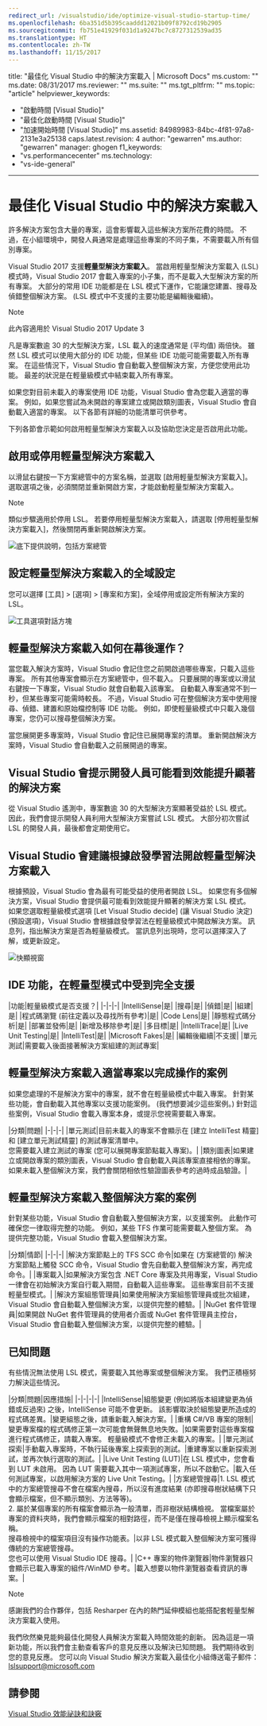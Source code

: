 ```yaml
---
redirect_url: /visualstudio/ide/optimize-visual-studio-startup-time/
ms.openlocfilehash: 6ba351d5b395caaddd12021b09f8792cd19b2905
ms.sourcegitcommit: fb751e41929f031d1a9247bc7c8727312539ad35
ms.translationtype: HT
ms.contentlocale: zh-TW
ms.lasthandoff: 11/15/2017
---
```

title: "最佳化 Visual Studio 中的解決方案載入 | Microsoft Docs" ms.custom: "" ms.date: 08/31/2017 ms.reviewer: "" ms.suite: "" ms.tgt_pltfrm: "" ms.topic: "article" helpviewer_keywords: 
  - "啟動時間 [Visual Studio]"
  - "最佳化啟動時間 [Visual Studio]"
  - "加速開始時間 [Visual Studio]" ms.assetid: 84989983-84bc-4f81-97a8-2131e3a25138 caps.latest.revision: 4 author: "gewarren" ms.author: "gewarren" manager: ghogen f1_keywords: 
  - "vs.performancecenter" ms.technology: 
  - "vs-ide-general"
---
# <a name="optimize-solution-loading-in-visual-studio"></a>最佳化 Visual Studio 中的解決方案載入
許多解決方案包含大量的專案，這會影響載入這些解決方案所花費的時間。 不過，在小組環境中，開發人員通常是處理這些專案的不同子集，不需要載入所有個別專案。

Visual Studio 2017 支援**輕量型解決方案載入**。 當啟用輕量型解決方案載入 (LSL) 模式時，Visual Studio 2017 會載入專案的小子集，而不是載入大型解決方案的所有專案。 大部分的常用 IDE 功能都是在 LSL 模式下運作，它能讓您建置、搜尋及偵錯整個解決方案。 (LSL 模式中不支援的主要功能是編輯後繼續)。  

> [!NOTE]
> 此內容適用於 Visual Studio 2017 Update 3

凡是專案數逾 30 的大型解決方案，LSL 載入的速度通常是 (平均值) 兩倍快。 雖然 LSL 模式可以使用大部分的 IDE 功能，但某些 IDE 功能可能需要載入所有專案。 在這些情況下，Visual Studio 會自動載入整個解決方案，方便您使用此功能。 最差的狀況是在輕量級模式中結束載入所有專案。 

如果您對目前未載入的專案使用 IDE 功能，Visual Studio 會為您載入適當的專案。 例如，如果您嘗試為未開啟的專案建立或開啟類別圖表，Visual Studio 會自動載入適當的專案。 以下各節有詳細的功能清單可供參考。

下列各節會示範如何啟用輕量型解決方案載入以及協助您決定是否啟用此功能。

## <a name="enable-or-disable-lightweight-solution-load"></a>啟用或停用輕量型解決方案載入

以滑鼠右鍵按一下方案總管中的方案名稱，並選取 [啟用輕量型解決方案載入]。 選取選項之後，必須關閉並重新開啟方案，才能啟動輕量型解決方案載入。

> [!NOTE]
> 類似步驟適用於停用 LSL。 若要停用輕量型解決方案載入，請選取 [停用輕量型解決方案載入]，然後關閉再重新開啟解決方案。 

![底下提供說明，包括方案總管](../ide/media/VSIDE_LSL_Solution_Setting.png)

## <a name="global_solution_load_settings"></a>設定輕量型解決方案載入的全域設定

您可以選擇 [工具] > [選項] > [專案和方案]，全域停用或設定所有解決方案的 LSL。

![工具選項對話方塊](../ide/media/VSIDE_LightweightSolutionLoad.png)

## <a name="how-does-lightweight-solution-load-work-behind-the-scenes"></a>輕量型解決方案載入如何在幕後運作？

當您載入解決方案時，Visual Studio 會記住您之前開啟過哪些專案，只載入這些專案。 所有其他專案會顯示在方案總管中，但不載入。 只要展開的專案或以滑鼠右鍵按一下專案，Visual Studio 就會自動載入該專案。 自動載入專案通常不到一秒，但某些專案可能需時較長。 不過，Visual Studio 可在整個解決方案中使用搜尋、偵錯、建置和原始檔控制等 IDE 功能。 例如，即使輕量級模式中只載入幾個專案，您仍可以搜尋整個解決方案。 

當您展開更多專案時，Visual Studio 會記住已展開專案的清單。 重新開啟解決方案時，Visual Studio 會自動載入之前展開過的專案。

## <a name="visual-studio-prompts-developers-likely-to-see-significant-performance-gains"></a>Visual Studio 會提示開發人員可能看到效能提升顯著的解決方案

從 Visual Studio 遙測中，專案數逾 30 的大型解決方案顯著受益於 LSL 模式。 因此，我們會提示開發人員利用大型解決方案嘗試 LSL 模式。 大部分初次嘗試 LSL 的開發人員，最後都會定期使用它。 

## <a name="visual-studio-makes-recommendations-to-turn-on-lightweight-solution-load-based-on-heuristics"></a>Visual Studio 會建議根據啟發學習法開啟輕量型解決方案載入

根據預設，Visual Studio 會為最有可能受益的使用者開啟 LSL。 如果您有多個解決方案，Visual Studio 會提供最可能看到效能提升顯著的解決方案 LSL 模式。 如果您選取輕量級模式選項 [Let Visual Studio decide] (讓 Visual Studio 決定) (預設選項)，Visual Studio 會根據啟發學習法在輕量級模式中開啟解決方案。 訊息列，指出解決方案是否為輕量級模式。 當訊息列出現時，您可以選擇深入了解，或更新設定。

![快顯視窗](../ide/media/VSIDE_LSL_Popup.png)

## <a name="ide-features-fully-supported-in-lightweight-mode"></a>IDE 功能，在輕量型模式中受到完全支援

|功能|輕量級模式是否支援？|
|-|-|-|
|IntelliSense|是|
|搜尋|是|
|偵錯|是|
|組建|是|
|程式碼瀏覽 (前往定義以及尋找所有參考)|是|
|Code Lens|是|
|靜態程式碼分析|是|
|部署並發佈|是|
|新增及移除參考|是|
|多目標|是|
|IntelliTrace|是|
|Live Unit Testing|是|
|IntelliTest|是|
|Microsoft Fakes|是|
|編輯後繼續|不支援|
|單元測試|需要載入後面接著解決方案組建的測試專案|

## <a name="scenarios-in-which-lightweight-solution-loads-the-appropriate-projects-to-complete-the-operation"></a>輕量型解決方案載入適當專案以完成操作的案例

如果您處理的不是解決方案中的專案，就不會在輕量級模式中載入專案。 針對某些功能，會自動載入其他專案以支援功能案例。 (我們想要減少這些案例。) 針對這些案例，Visual Studio 會載入專案本身，或提示您視需要載入專案。

|分類|問題|
|-|-|-|
|單元測試|目前未載入的專案不會顯示在 [建立 IntelliTest 精靈] 和 [建立單元測試精靈] 的測試專案清單中。 </br>您需要載入建立測試的專案 (您可以展開專案節點載入專案)。|
|類別圖表|如果建立或開啟專案的類別圖表，Visual Studio 會自動載入與該專案直接相依的專案。 </br>如果未載入整個解決方案，我們會關閉相依性驗證圖表參考的過時成品驗證。|

## <a name="scenarios-in-which-lightweight-solution-loads-the-entire-solution"></a>輕量型解決方案載入整個解決方案的案例 

針對某些功能，Visual Studio 會自動載入整個解決方案，以支援案例。 此動作可確保您一律取得完整的功能。 例如，某些 TFS 作業可能需要載入整個方案。 為提供完整功能，Visual Studio 會載入整個解決方案。

|分類|情節|
|-|-|-|
|解決方案節點上的 TFS SCC 命令|如果在 (方案總管的) 解決方案節點上觸發 SCC 命令，Visual Studio 會先自動載入整個解決方案，再完成命令。|
|專案載入|如果解決方案包含 .NET Core 專案及共用專案，Visual Studio 一律會在初始解決方案自行載入期間，自動載入這些專案。 這些專案目前不支援輕量型模式。|
|解決方案組態管理員|如果使用解決方案組態管理員或批次組建，Visual Studio 會自動載入整個解決方案，以提供完整的體驗。|
|NuGet 套件管理員|如果開啟 NuGet 套件管理員的使用者介面或 NuGet 套件管理員主控台，Visual Studio 會自動載入整個解決方案，以提供完整的體驗。|

## <a name="known-issues"></a>已知問題

有些情況無法使用 LSL 模式，需要載入其他專案或整個解決方案。 我們正積極努力解決這些情況。 

|分類|問題|因應措施|
|-|-|-|-|
|IntelliSense|組態變更 (例如將版本組建變更為偵錯或反過來) 之後，IntelliSense 可能不會更新。 該影響取決於組態變更所造成的程式碼差異。|變更組態之後，請重新載入解決方案。|
|重構 C#/VB 專案的限制|變更專案檔的程式碼修正第一次可能會無聲無息地失敗。|如果需要對這些專案檔進行程式碼修正，請載入專案。 輕量級模式不會修正未載入的專案。|
|單元測試探索|手動載入專案時，不執行延後專案上探索到的測試。|重建專案以重新探索測試，並再次執行選取的測試。|
|Live Unit Testing (LUT)|在 LSL 模式中，您會看到 LUT 未啟用。 因為 LUT 需要載入其中一項測試專案，所以不啟動它。|載入任何測試專案，以啟用解決方案的 Live Unit Testing。|
|方案總管搜尋|1.  LSL 模式中的方案總管搜尋不會在檔案內搜尋，所以沒有進度結果 (亦即搜尋樹狀結構下只會顯示檔案，但不顯示類別、方法等等)。</br>2.  屬於某個專案的所有檔案會顯示為一般清單，而非樹狀結構檢視。 當檔案屬於專案的資料夾時，我們會顯示檔案的相對路徑，而不是僅在搜尋檢視上顯示檔案名稱。</br>搜尋檢視中的檔案項目沒有操作功能表。|以非 LSL 模式載入整個解決方案可獲得傳統的方案總管搜尋。</br>您也可以使用 Visual Studio IDE 搜尋。|
|C++ 專案的物件瀏覽器|物件瀏覽器只會顯示已載入專案的組件/WinMD 參考。|載入想要以物件瀏覽器查看資訊的專案。|

> [!Note]
> 感謝我們的合作夥伴，包括 Resharper 在內的熱門延伸模組也能搭配套輕量型解決方案載入使用。

我們欣然樂見能夠最佳化開發人員解決方案載入時間效能的創新。 因為這是一項新功能，所以我們會主動查看客戶的意見反應以及解決已知問題。 我們期待收到您的意見反應。 您可以向 Visual Studio 解決方案載入最佳化小組傳送電子郵件：lslsupport@microsoft.com

## <a name="see-also"></a>請參閱
[Visual Studio 效能祕訣和訣竅](../ide/visual-studio-performance-tips-and-tricks.md)  